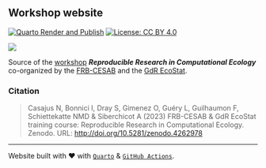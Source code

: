 ## Workshop website

<!-- badges: start -->
[![Quarto Render and Publish](https://github.com/rdatatoolbox/rdatatoolbox.github.io/actions/workflows/render-website.yaml/badge.svg)](https://github.com/rdatatoolbox/rdatatoolbox.github.io/actions/workflows/render-website.yaml)
[![License: CC BY 4.0](https://img.shields.io/badge/License-CC%20BY%204.0-green.svg)](https://choosealicense.com/licenses/cc-by-4.0/)
<!-- badges: end -->


![](https://raw.githubusercontent.com/rdatatoolbox/.github/main/profile/banner-rdatatoolbox_150dpi.png)

Source of the [workshop](https://rdatatoolbox.github.io/) **_Reproducible Research in Computational Ecology_**
co-organized by the
[FRB-CESAB](https://www.fondationbiodiversite.fr/en/about-the-foundation/le-cesab/)
and the
[GdR EcoStat](https://sites.google.com/site/gdrecostat/).


### Citation

> Casajus N, Bonnici I, Dray S, Gimenez O, Guéry L, Guilhaumon F, Schiettekatte NMD 
& Siberchicot A (2023) 
FRB-CESAB & GdR EcoStat training course: Reproducible Research in Computational Ecology. 
Zenodo. URL: <http://doi.org/10.5281/zenodo.4262978>


<hr />

Website built with :heart: with 
[`Quarto`](https://quarto.org/) & 
[`GitHub Actions`](https://github.com/features/actions).